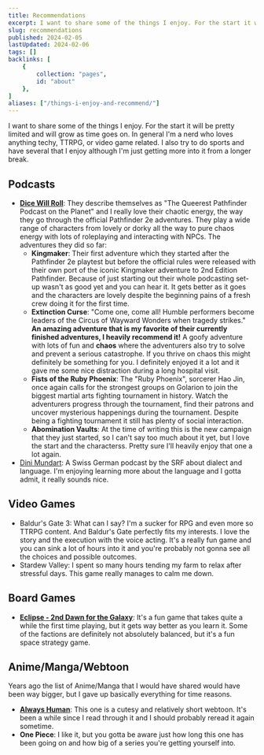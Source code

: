 ```yaml
---
title: Recommendations
excerpt: I want to share some of the things I enjoy. For the start it will be pretty limited and will grow as time goes on. In general I'm a nerd who loves anything techy, TTRPG, or video game related. I also try to do sports and have several that I enjoy although I'm just getting more into it from a longer break.
slug: recommendations
published: 2024-02-05
lastUpdated: 2024-02-06
tags: []
backlinks: [
    {
        collection: "pages",
        id: "about"
    },
]
aliases: ["/things-i-enjoy-and-recommend/"]
---
```


I want to share some of the things I enjoy. For the start it will be pretty limited and will grow as time goes on. In general I'm a nerd who loves anything techy, TTRPG, or video game related. I also try to do sports and have several that I enjoy although I'm just getting more into it from a longer break.

## Podcasts

- **[Dice Will Roll](https://www.dicewillroll.com/)**: They describe themselves as "The Queerest Pathfinder Podcast on the Planet" and I really love their chaotic energy, the way they go through the official Pathfinder 2e adventures. They play a wide range of characters from lovely or dorky all the way to pure chaos energy with lots of roleplaying and interacting with NPCs. The adventures they did so far:
  - **Kingmaker**: Their first adventure which they started after the Pathfinder 2e playtest but before the official rules were released with their own port of the iconic Kingmaker adventure to 2nd Edition Pathfinder. Because of just starting out their whole podcasting set-up wasn't as good yet and you can hear it. It gets better as it goes and the characters are lovely despite the beginning pains of a fresh crew doing it for the first time.
  - **Extinction Curse**: "Come one, come all! Humble performers become leaders of the Circus of Wayward Wonders when tragedy strikes." **An amazing adventure that is my favorite of their currently finished adventures, I heavily recommend it!** A goofy adventure with lots of fun and **chaos** where the adventurers also try to solve and prevent a serious catastrophe. If you thrive on chaos this might definitely be something for you. I definitely enjoyed it a lot and it gave me some nice distraction during a long hospital visit.
  - **Fists of the Ruby Phoenix**: The "Ruby Phoenix", sorcerer Hao Jin, once again calls for the strongest groups on Golarion to join the biggest martial arts fighting tournament in history. Watch the adventurers progress through the tournament, find their patrons and uncover mysterious happenings during the tournament. Despite being a fighting tournament it still has plenty of social interaction.
  - **Abomination Vaults**: At the time of writing this is the new campaign that they just started, so I can't say too much about it yet, but I love the start and the characterss. Pretty sure I'll heavily enjoy that one a lot again.
- [Dini Mundart](https://www.srf.ch/audio/dini-mundart): A Swiss German podcast by the SRF about dialect and language. I'm enjoying learning more about the language and I gotta admit, it really sounds nice.

## Video Games

- Baldur's Gate 3: What can I say? I'm a sucker for RPG and even more so TTRPG content. And Baldur's Gate perfectly fits my interests. I love the story and the execution with the voice acting. It's a really fun game and you can sink a lot of hours into it and you're probably not gonna see all the choices and possible outcomes.
- Stardew Valley: I spent so many hours tending my farm to relax after stressful days. This game really manages to calm me down.

## Board Games

- **[Eclipse - 2nd Dawn for the Galaxy](https://en.lautapelit.fi/product/24681/eclipse---2nd-dawn-for-the-galaxy-eng)**: It's a fun game that takes quite a while the first time playing, but it gets way better as you learn it. Some of the factions are definitely not absolutely balanced, but it's a fun space strategy game.

## Anime/Manga/Webtoon

Years ago the list of Anime/Manga that I would have shared would have been way bigger, but I gave up basically everything for time reasons.

- **[Always Human](https://www.webtoons.com/en/romance/always-human/list?title_no=557)**: This one is a cutesy and relatively short webtoon. It's been a while since I read through it and I should probably reread it again sometime.
- **One Piece**: I like it, but you gotta be aware just how long this one has been going on and how big of a series you're getting yourself into.
